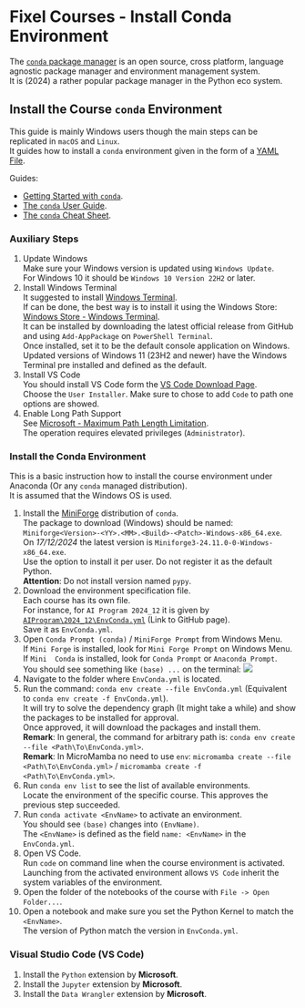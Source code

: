 # Fixel Courses - Install Conda Environment

The [`conda` package manager](https://en.wikipedia.org/wiki/Conda_(package_manager)) is an open source, cross platform, language agnostic package manager and environment management system.  
It is (2024) a rather popular package manager in the Python eco system.

## Install the Course `conda` Environment

This guide is mainly Windows users though the main steps can be replicated in `macOS` and `Linux`.  
It guides how to install a `conda` environment given in the form of a [YAML File](https://en.wikipedia.org/wiki/YAML).

Guides:

 - [Getting Started with `conda`](https://docs.conda.io/projects/conda/en/latest/user-guide/getting-started.html).
 - [The `conda` User Guide](https://docs.conda.io/projects/conda/en/latest/user-guide/index.html).
 - [The `conda` Cheat Sheet](https://docs.conda.io/projects/conda/en/latest/user-guide/cheatsheet.html).

### Auxiliary Steps

1. Update Windows  
   Make sure your Windows version is updated using `Windows Update`.   
   For Windows 10 it should be `Windows 10 Version 22H2` or later.
2. Install Windows Terminal  
   It suggested to install [Windows Terminal](https://github.com/microsoft/terminal).  
   If can be done, the best way is to install it using the Windows Store: [Windows Store - Windows Terminal](https://apps.microsoft.com/detail/9N0DX20HK701).  
   It can be installed by downloading the latest official release from GitHub and using `Add-AppPackage` on `PowerShell Terminal`.  
   Once installed, set it to be the default console application on Windows.  
   Updated versions of Windows 11 (23H2 and newer) have the Windows Terminal pre installed and defined as the default.  
3. Install VS Code  
   You should install VS Code form the [VS Code Download Page](https://code.visualstudio.com/download).  
   Choose the `User Installer`. Make sure to chose to add `Code` to path one options are showed.
4. Enable Long Path Support  
   See [Microsoft - Maximum Path Length Limitation](https://learn.microsoft.com/en-us/windows/win32/fileio/maximum-file-path-limitation).  
   The operation requires elevated privileges (`Administrator`).
   
### Install the Conda Environment

This is a basic instruction how to install the course environment under Anaconda (Or any `conda` managed distribution).  
It is assumed that the Windows OS is used.

1. Install the [MiniForge](https://github.com/conda-forge/miniforge/releases/latest) distribution of `conda`.  
   The package to download (Windows) should be named: `Miniforge<Version>-<YY>.<MM>.<Build>-<Patch>-Windows-x86_64.exe`.   
   On _17/12/2024_ the latest version is `Miniforge3-24.11.0-0-Windows-x86_64.exe`.   
   Use the option to install it per user. Do not register it as the default Python.  
   **Attention**: Do not install version named `pypy`.
2. Download the environment specification file.  
   Each course has its own file.  
   For instance, for `AI Program 2024_12` it is given by [`AIProgram\2024_12\EnvConda.yml`](https://github.com/FixelAlgorithmsTeam/FixelCourses/blob/master/AIProgram/2024_12/EnvConda.yml) (Link to GitHub page).  
   Save it as `EnvConda.yml`.
3. Open `Conda Prompt (conda)` / `MiniForge Prompt` from Windows Menu.    
   If `Mini Forge` is installed, look for `Mini Forge Prompt` on Windows Menu.  
   If `Mini  Conda` is installed, look for `Conda Prompt` or `Anaconda Prompt`.  
   You should see something like `(base) ...` on the terminal:
![](https://i.imgur.com/AGDV0WF.png)
4. Navigate to the folder where `EnvConda.yml` is located.
5. Run the command: `conda env create --file EnvConda.yml` (Equivalent to `conda env create -f EnvConda.yml`).  
   It will try to solve the dependency graph (It might take a while) and show the packages to be installed for approval.  
   Once approved, it will download the packages and install them.  
   **Remark**: In general, the command for arbitrary path is: `conda env create --file <Path\To\EnvConda.yml>`.  
   **Remark**: In MicroMamba no need to use `env`: `micromamba create --file <Path\To\EnvConda.yml>` / `micromamba create -f <Path\To\EnvConda.yml>`.  
6. Run `conda env list` to see the list of available environments.  
   Locate the environment of the specific course. This approves the previous step succeeded.
6. Run `conda activate <EnvName>` to activate an environment.  
   You should see `(base)` changes into `(EnvName)`.  
   The `<EnvName>` is defined as the field `name: <EnvName>` in the `EnvConda.yml`.
7. Open VS Code.  
   Run `code` on command line when the course environment is activated.  
   Launching from the activated environment allows `VS Code` inherit the system variables of the environment.
8. Open the folder of the notebooks of the course with `File -> Open Folder...`.
9. Open a notebook and make sure you set the Python Kernel to match the `<EnvName>`.  
   The version of Python match the version in `EnvConda.yml`.

### Visual Studio Code (VS Code)

 1. Install the `Python` extension by **Microsoft**.
 2. Install the `Jupyter` extension by **Microsoft**.
 2. Install the `Data Wrangler` extension by **Microsoft**.

